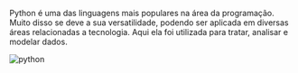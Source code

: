 Python é uma das linguagens mais populares na área da programação. Muito disso se deve a sua versatilidade, podendo ser aplicada em diversas áreas relacionadas a tecnologia. Aqui ela foi utilizada para tratar, analisar e modelar dados. 

![python](https://github.com/ymirandan/projetosPython/assets/67752428/14ae3e22-faf6-4392-bdc6-00e43f509d05)
